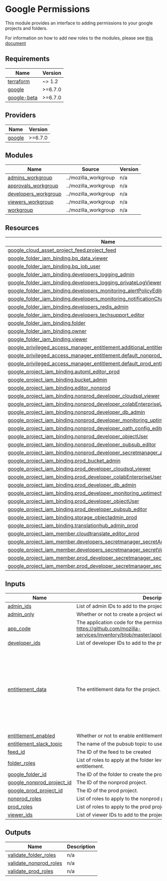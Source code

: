 <!-- BEGIN_TF_DOCS -->
# Google Permissions

This module provides an interface to adding permissions to your google projects and folders.

For information on how to add new roles to the modules, please see [this document](./ADDING\_NEW\_ROLE.md)

## Requirements

| Name | Version |
|------|---------|
| <a name="requirement_terraform"></a> [terraform](#requirement\_terraform) | ~> 1.2 |
| <a name="requirement_google"></a> [google](#requirement\_google) | >=6.7.0 |
| <a name="requirement_google-beta"></a> [google-beta](#requirement\_google-beta) | >=6.7.0 |

## Providers

| Name | Version |
|------|---------|
| <a name="provider_google"></a> [google](#provider\_google) | >=6.7.0 |

## Modules

| Name | Source | Version |
|------|--------|---------|
| <a name="module_admins_workgroup"></a> [admins\_workgroup](#module\_admins\_workgroup) | ../mozilla_workgroup | n/a |
| <a name="module_approvals_workgroup"></a> [approvals\_workgroup](#module\_approvals\_workgroup) | ../mozilla_workgroup | n/a |
| <a name="module_developers_workgroup"></a> [developers\_workgroup](#module\_developers\_workgroup) | ../mozilla_workgroup | n/a |
| <a name="module_viewers_workgroup"></a> [viewers\_workgroup](#module\_viewers\_workgroup) | ../mozilla_workgroup | n/a |
| <a name="module_workgroup"></a> [workgroup](#module\_workgroup) | ../mozilla_workgroup | n/a |

## Resources

| Name | Type |
|------|------|
| [google_cloud_asset_project_feed.project_feed](https://registry.terraform.io/providers/hashicorp/google/latest/docs/resources/cloud_asset_project_feed) | resource |
| [google_folder_iam_binding.bq_data_viewer](https://registry.terraform.io/providers/hashicorp/google/latest/docs/resources/folder_iam_binding) | resource |
| [google_folder_iam_binding.bq_job_user](https://registry.terraform.io/providers/hashicorp/google/latest/docs/resources/folder_iam_binding) | resource |
| [google_folder_iam_binding.developers_logging_admin](https://registry.terraform.io/providers/hashicorp/google/latest/docs/resources/folder_iam_binding) | resource |
| [google_folder_iam_binding.developers_logging_privateLogViewer](https://registry.terraform.io/providers/hashicorp/google/latest/docs/resources/folder_iam_binding) | resource |
| [google_folder_iam_binding.developers_monitoring_alertPolicyEditor](https://registry.terraform.io/providers/hashicorp/google/latest/docs/resources/folder_iam_binding) | resource |
| [google_folder_iam_binding.developers_monitoring_notificationChannelEditor](https://registry.terraform.io/providers/hashicorp/google/latest/docs/resources/folder_iam_binding) | resource |
| [google_folder_iam_binding.developers_redis_admin](https://registry.terraform.io/providers/hashicorp/google/latest/docs/resources/folder_iam_binding) | resource |
| [google_folder_iam_binding.developers_techsupport_editor](https://registry.terraform.io/providers/hashicorp/google/latest/docs/resources/folder_iam_binding) | resource |
| [google_folder_iam_binding.folder](https://registry.terraform.io/providers/hashicorp/google/latest/docs/resources/folder_iam_binding) | resource |
| [google_folder_iam_binding.owner](https://registry.terraform.io/providers/hashicorp/google/latest/docs/resources/folder_iam_binding) | resource |
| [google_folder_iam_binding.viewer](https://registry.terraform.io/providers/hashicorp/google/latest/docs/resources/folder_iam_binding) | resource |
| [google_privileged_access_manager_entitlement.additional_entitlements](https://registry.terraform.io/providers/hashicorp/google/latest/docs/resources/privileged_access_manager_entitlement) | resource |
| [google_privileged_access_manager_entitlement.default_nonprod_entitlement](https://registry.terraform.io/providers/hashicorp/google/latest/docs/resources/privileged_access_manager_entitlement) | resource |
| [google_privileged_access_manager_entitlement.default_prod_entitlement](https://registry.terraform.io/providers/hashicorp/google/latest/docs/resources/privileged_access_manager_entitlement) | resource |
| [google_project_iam_binding.automl_editor_prod](https://registry.terraform.io/providers/hashicorp/google/latest/docs/resources/project_iam_binding) | resource |
| [google_project_iam_binding.bucket_admin](https://registry.terraform.io/providers/hashicorp/google/latest/docs/resources/project_iam_binding) | resource |
| [google_project_iam_binding.editor_nonprod](https://registry.terraform.io/providers/hashicorp/google/latest/docs/resources/project_iam_binding) | resource |
| [google_project_iam_binding.nonprod_developer_cloudsql_viewer](https://registry.terraform.io/providers/hashicorp/google/latest/docs/resources/project_iam_binding) | resource |
| [google_project_iam_binding.nonprod_developer_colabEnterpriseUser](https://registry.terraform.io/providers/hashicorp/google/latest/docs/resources/project_iam_binding) | resource |
| [google_project_iam_binding.nonprod_developer_db_admin](https://registry.terraform.io/providers/hashicorp/google/latest/docs/resources/project_iam_binding) | resource |
| [google_project_iam_binding.nonprod_developer_monitoring_uptimecheckconfigeditor](https://registry.terraform.io/providers/hashicorp/google/latest/docs/resources/project_iam_binding) | resource |
| [google_project_iam_binding.nonprod_developer_oath_config_editor](https://registry.terraform.io/providers/hashicorp/google/latest/docs/resources/project_iam_binding) | resource |
| [google_project_iam_binding.nonprod_developer_objectUser](https://registry.terraform.io/providers/hashicorp/google/latest/docs/resources/project_iam_binding) | resource |
| [google_project_iam_binding.nonprod_developer_pubsub_editor](https://registry.terraform.io/providers/hashicorp/google/latest/docs/resources/project_iam_binding) | resource |
| [google_project_iam_binding.nonprod_developer_secretmanager_admin](https://registry.terraform.io/providers/hashicorp/google/latest/docs/resources/project_iam_binding) | resource |
| [google_project_iam_binding.prod_bucket_admin](https://registry.terraform.io/providers/hashicorp/google/latest/docs/resources/project_iam_binding) | resource |
| [google_project_iam_binding.prod_developer_cloudsql_viewer](https://registry.terraform.io/providers/hashicorp/google/latest/docs/resources/project_iam_binding) | resource |
| [google_project_iam_binding.prod_developer_colabEnterpriseUser](https://registry.terraform.io/providers/hashicorp/google/latest/docs/resources/project_iam_binding) | resource |
| [google_project_iam_binding.prod_developer_db_admin](https://registry.terraform.io/providers/hashicorp/google/latest/docs/resources/project_iam_binding) | resource |
| [google_project_iam_binding.prod_developer_monitoring_uptimecheckconfigeditor](https://registry.terraform.io/providers/hashicorp/google/latest/docs/resources/project_iam_binding) | resource |
| [google_project_iam_binding.prod_developer_objectUser](https://registry.terraform.io/providers/hashicorp/google/latest/docs/resources/project_iam_binding) | resource |
| [google_project_iam_binding.prod_developer_pubsub_editor](https://registry.terraform.io/providers/hashicorp/google/latest/docs/resources/project_iam_binding) | resource |
| [google_project_iam_binding.storage_objectadmin_prod](https://registry.terraform.io/providers/hashicorp/google/latest/docs/resources/project_iam_binding) | resource |
| [google_project_iam_binding.translationhub_admin_prod](https://registry.terraform.io/providers/hashicorp/google/latest/docs/resources/project_iam_binding) | resource |
| [google_project_iam_member.cloudtranslate_editor_prod](https://registry.terraform.io/providers/hashicorp/google/latest/docs/resources/project_iam_member) | resource |
| [google_project_iam_member.developers_secretmanager_secretAccessor](https://registry.terraform.io/providers/hashicorp/google/latest/docs/resources/project_iam_member) | resource |
| [google_project_iam_member.developers_secretmanager_secretVersionAdder](https://registry.terraform.io/providers/hashicorp/google/latest/docs/resources/project_iam_member) | resource |
| [google_project_iam_member.prod_developer_secretmanager_secretAccessor](https://registry.terraform.io/providers/hashicorp/google/latest/docs/resources/project_iam_member) | resource |
| [google_project_iam_member.prod_developer_secretmanager_secretVersionAdder](https://registry.terraform.io/providers/hashicorp/google/latest/docs/resources/project_iam_member) | resource |

## Inputs

| Name | Description | Type | Default | Required |
|------|-------------|------|---------|:--------:|
| <a name="input_admin_ids"></a> [admin\_ids](#input\_admin\_ids) | List of admin IDs to add to the project. | `list(string)` | `[]` | no |
| <a name="input_admin_only"></a> [admin\_only](#input\_admin\_only) | Whether or not to create a project with admin-only role. | `bool` | `false` | no |
| <a name="input_app_code"></a> [app\_code](#input\_app\_code) | The application code for the permissions. See https://github.com/mozilla-services/inventory/blob/master/application_component_registry.csv. | `string` | `""` | no |
| <a name="input_developer_ids"></a> [developer\_ids](#input\_developer\_ids) | List of developer IDs to add to the project. | `list(string)` | `[]` | no |
| <a name="input_entitlement_data"></a> [entitlement\_data](#input\_entitlement\_data) | The entitlement data for the project. | <pre>object({<br>    enabled          = bool<br>    additional_roles = list(string)<br>    additional_entitlements = list(object({<br>      name       = string<br>      roles      = list(string)<br>      principals = list(string)<br>      approval_workflow = optional(object({<br>        principals = list(string)<br>      }))<br>    }))<br>  })</pre> | <pre>{<br>  "additional_entitlements": [],<br>  "additional_roles": [],<br>  "enabled": false<br>}</pre> | no |
| <a name="input_entitlement_enabled"></a> [entitlement\_enabled](#input\_entitlement\_enabled) | Whether or not to enable entitlements. | `bool` | `false` | no |
| <a name="input_entitlement_slack_topic"></a> [entitlement\_slack\_topic](#input\_entitlement\_slack\_topic) | The name of the pubsub topic to use for slack notifications. | `string` | `""` | no |
| <a name="input_feed_id"></a> [feed\_id](#input\_feed\_id) | The ID of the feed to be created | `string` | `"grant_feed"` | no |
| <a name="input_folder_roles"></a> [folder\_roles](#input\_folder\_roles) | List of roles to apply at the folder level. Also used as the roles in the entitlement. | `list(string)` | `[]` | no |
| <a name="input_google_folder_id"></a> [google\_folder\_id](#input\_google\_folder\_id) | The ID of the folder to create the project in. | `string` | n/a | yes |
| <a name="input_google_nonprod_project_id"></a> [google\_nonprod\_project\_id](#input\_google\_nonprod\_project\_id) | The ID of the nonprod project. | `string` | `""` | no |
| <a name="input_google_prod_project_id"></a> [google\_prod\_project\_id](#input\_google\_prod\_project\_id) | The ID of the prod project. | `string` | `""` | no |
| <a name="input_nonprod_roles"></a> [nonprod\_roles](#input\_nonprod\_roles) | List of roles to apply to the nonprod project. | `list(string)` | `[]` | no |
| <a name="input_prod_roles"></a> [prod\_roles](#input\_prod\_roles) | List of roles to apply to the prod project. | `list(string)` | `[]` | no |
| <a name="input_viewer_ids"></a> [viewer\_ids](#input\_viewer\_ids) | List of viewer IDs to add to the project. | `list(string)` | `[]` | no |

## Outputs

| Name | Description |
|------|-------------|
| <a name="output_validate_folder_roles"></a> [validate\_folder\_roles](#output\_validate\_folder\_roles) | n/a |
| <a name="output_validate_nonprod_roles"></a> [validate\_nonprod\_roles](#output\_validate\_nonprod\_roles) | n/a |
| <a name="output_validate_prod_roles"></a> [validate\_prod\_roles](#output\_validate\_prod\_roles) | n/a |
<!-- END_TF_DOCS -->
